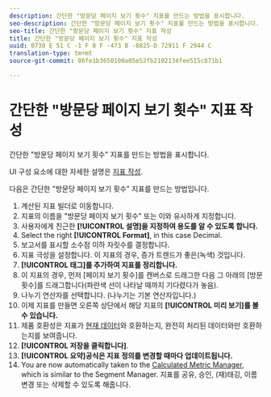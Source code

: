 ```yaml
---
description: 간단한 "방문당 페이지 보기 횟수" 지표를 만드는 방법을 표시합니다.
seo-description: 간단한 "방문당 페이지 보기 횟수" 지표를 만드는 방법을 표시합니다.
seo-title: 간단한 "방문당 페이지 보기 횟수" 지표 작성
title: 간단한 "방문당 페이지 보기 횟수" 지표 작성
uuid: 0730 E 51 C -1 F 8 F -473 B -8825-D 72911 F 2944 C
translation-type: tm+mt
source-git-commit: 86fe1b3650100a05e52fb2102134fee515c871b1

---
```



# 간단한 "방문당 페이지 보기 횟수" 지표 작성

간단한 "방문당 페이지 보기 횟수" 지표를 만드는 방법을 표시합니다.

UI 구성 요소에 대한 자세한 설명은 [지표 작성](../../../../../components/c-calcmetrics/c-workflow/cm-workflow/c-build-metrics/cm-build-metrics.md#concept_5EC82A91EB9C44FC870326C85F9D0B18).

다음은 간단한 "방문당 페이지 보기 횟수" 지표를 만드는 방법입니다.

1. 계산된 지표 빌더로 이동합니다.
1. 지표의 이름을 "방문당 페이지 보기 횟수" 또는 이와 유사하게 지정합니다.
1. 사용자에게 친근한 **[!UICONTROL 설명]을 지정하여 용도를 알 수 있도록 합니다.**
1. Select the right **[!UICONTROL Format]**, in this case Decimal.
1. 보고서를 표시할 소수점 이하 자릿수를 결정합니다.
1. 지표 극성을 설정합니다. 이 지표의 경우, 증가 트렌드가 좋은(녹색) 것입니다.
1. **[!UICONTROL 태그]를 추가하여 지표를 정리합니다.**
1. 이 지표의 경우, 먼저 [페이지 보기 횟수]를 캔버스로 드래그한 다음 그 아래의 [방문 횟수]를 드래그합니다(파란색 선이 나타날 때까지 기다렸다가 놓음).
1. 나누기 연산자를 선택합니다. (나누기는 기본 연산자입니다.)
1. 이제 지표를 만들면 오른쪽 상단에서 해당 지표의 **[!UICONTROL 미리 보기]를 볼 수 있습니다.**
1. 제품 호환성은 지표가 [현재 데이터](https://marketing.adobe.com/resources/help/en_US/reference/data_latency.html)와 호환하는지, 완전히 처리된 데이터와만 호환하는지를 보여줍니다.
1. **[!UICONTROL 저장을 클릭합니다]**.
1. **[!UICONTROL 요약]공식은 지표 정의를 변경할 때마다 업데이트됩니다.**
1. You are now automatically taken to the [Calculated Metric Manager](../../../../../components/c-calcmetrics/c-workflow/cm-workflow/cm-manager.md#concept_BA6815CB06D842D5825766396B691653), which is similar to the Segment Manager. 지표를 공유, 승인, (재)태깅, 이름 변경 또는 삭제할 수 있도록 해줍니다.

